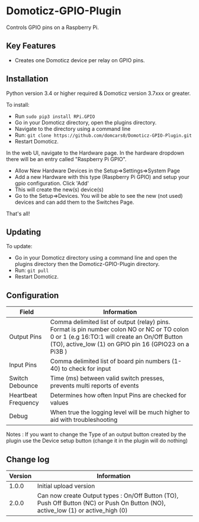 # Domoticz-GPIO-Plugin

Controls GPIO pins on a Raspberry Pi.

## Key Features

* Creates one Domoticz device per relay on GPIO pins.

## Installation

Python version 3.4 or higher required & Domoticz version 3.7xxx or greater.

To install:
* Run ```sudo pip3 install RPi.GPIO```
* Go in your Domoticz directory, open the plugins directory.
* Navigate to the directory using a command line
* Run: ```git clone https://github.com/domcars0/Domoticz-GPIO-Plugin.git```
* Restart Domoticz.

In the web UI, navigate to the Hardware page.  In the hardware dropdown there will be an entry called "Raspberry Pi GPIO".
* Allow New Hardware Devices in the Setup=>Settings=>System Page
* Add a new Hardware with this type (Raspberry Pi GPIO) and setup your gpio configuration. Click 'Add'
* This will create the new(s) device(s)
* Go to the Setup=>Devices. You will be able to see the new (not used) devices and can add them to the Switches Page.

That's all!

## Updating

To update:
* Go in your Domoticz directory using a command line and open the plugins directory then the Domoticz-GPIO-Plugin directory.
* Run: ```git pull```
* Restart Domoticz.

## Configuration

| Field | Information|
| ----- | ---------- |
| Output Pins | Comma delimited list of output (relay) pins. Format is pin number colon NO or NC or TO colon 0 or 1 (e.g 16:TO:1 will create an On/Off Button (TO), active_low (1) on GPIO pin 16 (GPIO23 on a Pi3B ) |
| Input Pins | Comma delimited list of board pin numbers (1-40) to check for input |
| Switch Debounce | Time (ms) between valid switch presses, prevents multi reports of events |
| Heartbeat Frequency | Determines how often Input Pins are checked for values |
| Debug | When true the logging level will be much higher to aid with troubleshooting |

Notes : If you want to change the Type of an output button created by the plugin use the Device setup button (change it in the plugin will do nothing)

## Change log

| Version | Information|
| ----- | ---------- |
| 1.0.0 | Initial upload version |
| 2.0.0 | Can now create Output types : On/Off Button (TO), Push Off Button (NC) or Push On Button (NO), active_low (1) or active_high (0) |
